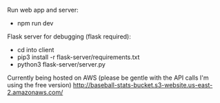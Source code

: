 Run web app and server:
- npm run dev

Flask server for debugging (flask required):
- cd into client
- pip3 install -r flask-server/requirements.txt
- python3 flask-server/server.py

Currently being hosted on AWS (please be gentle with the API calls I'm using the free version)
http://baseball-stats-bucket.s3-website.us-east-2.amazonaws.com/
